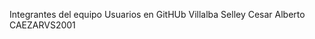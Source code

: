 Integrantes del equipo              Usuarios en GitHUb
Villalba Selley Cesar Alberto       CAEZARVS2001
